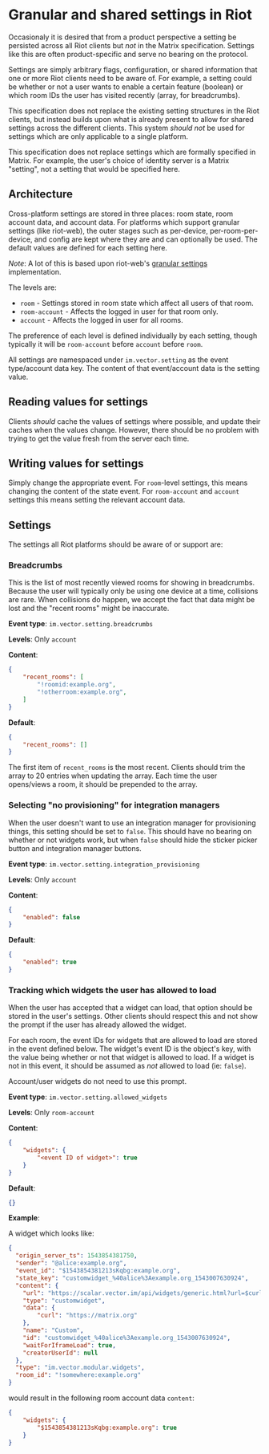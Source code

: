 # Granular and shared settings in Riot

Occasionaly it is desired that from a product perspective a setting be persisted
across all Riot clients but *not* in the Matrix specification. Settings like this
are often product-specific and serve no bearing on the protocol.

Settings are simply arbitrary flags, configuration, or shared information that one
or more Riot clients need to be aware of. For example, a setting could be whether
or not a user wants to enable a certain feature (boolean) or which room IDs the user
has visited recently (array, for breadcrumbs).

This specification does not replace the existing setting structures in the Riot
clients, but instead builds upon what is already present to allow for shared settings
across the different clients. This system *should not* be used for settings which
are only applicable to a single platform.

This specification does not replace settings which are formally specified in Matrix.
For example, the user's choice of identity server is a Matrix "setting", not a setting
that would be specified here.

## Architecture

Cross-platform settings are stored in three places: room state, room account data, and
account data. For platforms which support granular settings (like riot-web), the outer
stages such as per-device, per-room-per-device, and config are kept where they are and
can optionally be used. The default values are defined for each setting here.

*Note*: A lot of this is based upon riot-web's [granular settings](https://github.com/matrix-org/matrix-react-sdk/blob/develop/docs/settings.md)
implementation.

The levels are:
* `room` - Settings stored in room state which affect all users of that room.
* `room-account` - Affects the logged in user for that room only.
* `account` - Affects the logged in user for all rooms.

The preference of each level is defined individually by each setting, though typically
it will be `room-account` before `account` before `room`.

All settings are namespaced under `im.vector.setting` as the event type/account data key.
The content of that event/account data is the setting value.

## Reading values for settings

Clients *should* cache the values of settings where possible, and update their caches when
the values change. However, there should be no problem with trying to get the value fresh
from the server each time.

## Writing values for settings

Simply change the appropriate event. For `room`-level settings, this means changing the
content of the state event. For `room-account` and `account` settings this means setting
the relevant account data.

## Settings

The settings all Riot platforms should be aware of or support are:

### Breadcrumbs

This is the list of most recently viewed rooms for showing in breadcrumbs. Because the user
will typically only be using one device at a time, collisions are rare. When collisions do
happen, we accept the fact that data might be lost and the "recent rooms" might be inaccurate.

**Event type**: `im.vector.setting.breadcrumbs`

**Levels**: Only `account`

**Content**:
```json
{
    "recent_rooms": [
        "!roomid:example.org",
        "!otherroom:example.org",
    ]
}
```

**Default**:
```json
{
    "recent_rooms": []
}
```

The first item of `recent_rooms` is the most recent. Clients should trim the array to 20 entries
when updating the array. Each time the user opens/views a room, it should be prepended to the
array.

### Selecting "no provisioning" for integration managers

When the user doesn't want to use an integration manager for provisioning things, this setting
should be set to `false`. This should have no bearing on whether or not widgets work, but when
`false` should hide the sticker picker button and integration manager buttons.

**Event type**: `im.vector.setting.integration_provisioning`

**Levels**: Only `account`

**Content**:
```json
{
    "enabled": false
}
```

**Default**:
```json
{
    "enabled": true
}
```

### Tracking which widgets the user has allowed to load

When the user has accepted that a widget can load, that option should be stored in the user's
settings. Other clients should respect this and not show the prompt if the user has already
allowed the widget.

For each room, the event IDs for widgets that are allowed to load are stored in the event defined
below. The widget's event ID is the object's key, with the value being whether or not that widget
is allowed to load. If a widget is not in this event, it should be assumed as *not* allowed to
load (ie: `false`).

Account/user widgets do not need to use this prompt.

**Event type**: `im.vector.setting.allowed_widgets`

**Levels**: Only `room-account`

**Content**:
```json
{
    "widgets": {
        "<event ID of widget>": true
    }
}
```

**Default**:
```json
{}
```

**Example**:

A widget which looks like:
```json
{
  "origin_server_ts": 1543854381750,
  "sender": "@alice:example.org",
  "event_id": "$1543854381213sKqbg:example.org",
  "state_key": "customwidget_%40alice%3Aexample.org_1543007630924",
  "content": {
    "url": "https://scalar.vector.im/api/widgets/generic.html?url=$curl&room_id=$matrix_room_id",
    "type": "customwidget",
    "data": {
        "curl": "https://matrix.org"
    },
    "name": "Custom",
    "id": "customwidget_%40alice%3Aexample.org_1543007630924",
    "waitForIframeLoad": true,
    "creatorUserId": null
  },
  "type": "im.vector.modular.widgets",
  "room_id": "!somewhere:example.org"
}
```

would result in the following room account data `content`:
```json
{
    "widgets": {
        "$1543854381213sKqbg:example.org": true
    }
}
```
